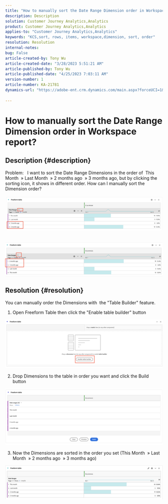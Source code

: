 ```yaml
---
title: "How to manually sort the Date Range Dimension order in Workspace report?"
description: Description
solution: Customer Journey Analytics,Analytics
product: Customer Journey Analytics,Analytics
applies-to: "Customer Journey Analytics,Analytics"
keywords: "KCS,sort, rows, items, workspace,dimension, sort, order"
resolution: Resolution
internal-notes: 
bug: False
article-created-by: Tony Wu
article-created-date: "3/28/2023 5:51:21 AM"
article-published-by: Tony Wu
article-published-date: "4/25/2023 7:03:11 AM"
version-number: 1
article-number: KA-21781
dynamics-url: "https://adobe-ent.crm.dynamics.com/main.aspx?forceUCI=1&pagetype=entityrecord&etn=knowledgearticle&id=f9282590-2ccd-ed11-b597-6045bd006793"

---
```

# How to manually sort the Date Range Dimension order in Workspace report?

## Description {#description}

Problem:
 
I want to sort the Date Range Dimensions in the order of  This Month  » Last Month  » 2 months ago  » 3 months ago, but by clicking the sorting icon, it shows in different order. How can I manually sort the Dimension order?<br>
 <br>![](assets/___cf0914a3-30cd-ed11-b597-6045bd006793___.png)<br> <br> <br>![](assets/___d10914a3-30cd-ed11-b597-6045bd006793___.png)

## Resolution {#resolution}


You can manually order the Dimensions with  the "Table Builder" feature.

1. Open Freeform Table then click the "Enable table builder" button

![](assets/d4eda136-2fcd-ed11-b597-6045bd006793.png)

2. Drop Dimensions to the table in order you want and click the Build button

![](assets/69497031-30cd-ed11-b597-6045bd006793.png)

3. Now the Dimensions are sorted in the order you set (This Month  » Last Month  » 2 months ago  » 3 months ago)

![](assets/efb1744a-30cd-ed11-b597-6045bd006793.png)
